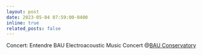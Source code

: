```yaml
---
layout: post
date: 2023-05-04 07:59:00-0400
inline: true
related_posts: false
---
```


Concert: Entendre BAU Electroacoustic Music Concert @[BAU Conservatory](https://www.instagram.com/bauconservatory/)
